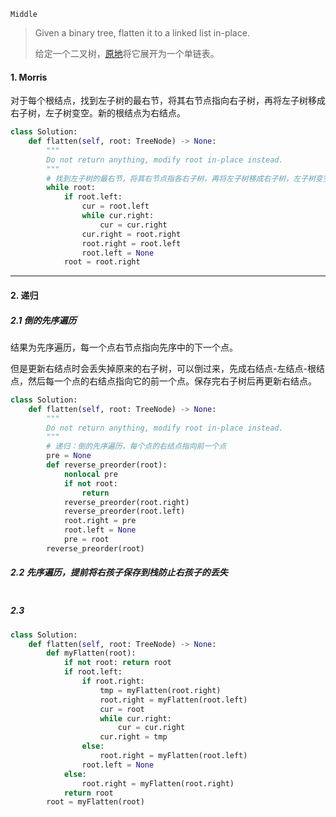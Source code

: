`Middle`

> Given a binary tree, flatten it to a linked list in-place.
>
> 给定一个二叉树，[原地](https://baike.baidu.com/item/原地算法/8010757)将它展开为一个单链表。

#### 1. Morris 

对于每个根结点，找到左子树的最右节，将其右节点指向右子树，再将左子树移成右子树，左子树变空。新的根结点为右结点。

```python
class Solution:
    def flatten(self, root: TreeNode) -> None:
        """
        Do not return anything, modify root in-place instead.
        """
        # 找到左子树的最右节，将其右节点指各右子树，再将左子树移成右子树，左子树变空
        while root:
            if root.left:
                cur = root.left
                while cur.right:
                    cur = cur.right
                cur.right = root.right
                root.right = root.left
                root.left = None
            root = root.right
```

---

#### 2. 递归

##### 2.1 倒的先序遍历

结果为先序遍历，每一个点右节点指向先序中的下一个点。

但是更新右结点时会丢失掉原来的右子树，可以倒过来，先成右结点-左结点-根结点，然后每一个点的右结点指向它的前一个点。保存完右子树后再更新右结点。

```python
class Solution:
    def flatten(self, root: TreeNode) -> None:
        """
        Do not return anything, modify root in-place instead.
        """
        # 递归：倒的先序遍历，每个点的右结点指向前一个点
        pre = None
        def reverse_preorder(root):
            nonlocal pre
            if not root:
                return
            reverse_preorder(root.right)
            reverse_preorder(root.left)
            root.right = pre
            root.left = None
            pre = root
        reverse_preorder(root)
```

##### 2.2 先序遍历，提前将右孩子保存到栈防止右孩子的丢失

```python

```

##### 2.3

```python
class Solution:
    def flatten(self, root: TreeNode) -> None:
        def myFlatten(root):
            if not root: return root
            if root.left:
                if root.right:
                    tmp = myFlatten(root.right)
                    root.right = myFlatten(root.left)
                    cur = root
                    while cur.right:
                        cur = cur.right
                    cur.right = tmp
                else:
                    root.right = myFlatten(root.left)
                root.left = None
            else:
                root.right = myFlatten(root.right)
            return root
        root = myFlatten(root)
```

